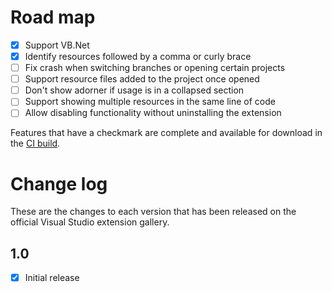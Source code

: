 # Road map

- [x] Support VB.Net
- [x] Identify resources followed by a comma or curly brace
- [ ] Fix crash when switching branches or opening certain projects
- [ ] Support resource files added to the project once opened
- [ ] Don't show adorner if usage is in a collapsed section
- [ ] Support showing multiple resources in the same line of code
- [ ] Allow disabling functionality without uninstalling the extension

Features that have a checkmark are complete and available for
download in the
[CI build](http://vsixgallery.com/extension/StringResourceVisualizer.a05f89b1-98f8-4b37-8f84-4fdebc44aa25/).

# Change log

These are the changes to each version that has been released
on the official Visual Studio extension gallery.

## 1.0

- [x] Initial release
